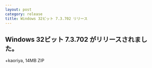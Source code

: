 ```yaml
---
layout: post
category: release
title: Windows 32ビット 7.3.702 リリース
---
```


Windows 32ビット 7.3.702 がリリースされました。
-------------------------------------------------------

+kaoriya, 14MB ZIP
